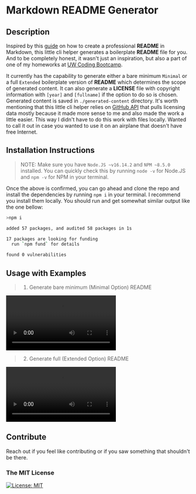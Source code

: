 # Markdown README Generator

## Description

Inspired by this [guide](https://coding-boot-camp.github.io/full-stack/github/professional-readme-guide) on how to create a professional **README** in Markdown, this little cli helper generates a boilerplate **README** file for you. And to be completely honest, it wasn't just an inspiration, but also a part of one of my homeworks at [UW Coding Bootcamp](https://bootcamp.uw.edu).

It currently has the capability to generate either a bare minimum `Minimal` or a full `Extended` boilerplate version of **README** which determines the scope of generated content. It can also generate a **LICENSE** file with copyright information with `[year]` and `[fullname]` if the option to do so is chosen. Generated content is saved in `./generated-content` directory. It's worth mentioning that this little cli helper relies on [GitHub API](https://docs.github.com/en/rest) that pulls licensing data mostly because it made more sense to me and also made the work a little easier. This way I didn't have to do this work with files locally. Wanted to call it out in case you wanted to use it on an airplane that doesn't have free Internet.

## Installation Instructions

> NOTE: Make sure you have `Node.JS ~v16.14.2` and `NPM ~8.5.0` installed. You can quickly check this by running `node -v` for Node.JS and `npm -v` for NPM in your terminal.

Once the above is confirmed, you can go ahead and clone the repo and install the dependencies by running `npm i` in your terminal. I recommend you install them locally. You should run and get somewhat similar output like the one bellow:

```bash
>npm i

added 57 packages, and audited 58 packages in 1s

17 packages are looking for funding
  run `npm fund` for details

found 0 vulnerabilities
```

## Usage with Examples

> 1. Generate bare minimum (Minimal Option) README

![caption](./assets/minimal.mov)

> 2. Generate full (Extended Option) README

![caption](./assets/extended.mov)

## Contribute

Reach out if you feel like contributing or if you saw something that shouldn't be there.

### The MIT License

[![License: MIT](https://img.shields.io/badge/License-MIT-yellow.svg)](https://opensource.org/licenses/MIT)
